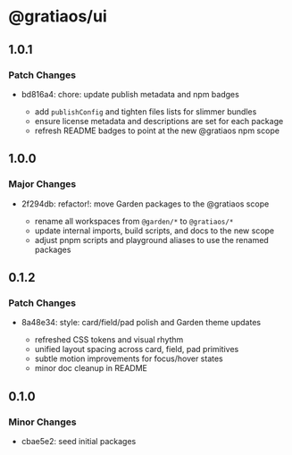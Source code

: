 # @gratiaos/ui

## 1.0.1

### Patch Changes

- bd816a4: chore: update publish metadata and npm badges

  - add `publishConfig` and tighten files lists for slimmer bundles
  - ensure license metadata and descriptions are set for each package
  - refresh README badges to point at the new @gratiaos npm scope

## 1.0.0

### Major Changes

- 2f294db: refactor!: move Garden packages to the @gratiaos scope

  - rename all workspaces from `@garden/*` to `@gratiaos/*`
  - update internal imports, build scripts, and docs to the new scope
  - adjust pnpm scripts and playground aliases to use the renamed packages

## 0.1.2

### Patch Changes

- 8a48e34: style: card/field/pad polish and Garden theme updates

  - refreshed CSS tokens and visual rhythm
  - unified layout spacing across card, field, pad primitives
  - subtle motion improvements for focus/hover states
  - minor doc cleanup in README

## 0.1.0

### Minor Changes

- cbae5e2: seed initial packages
